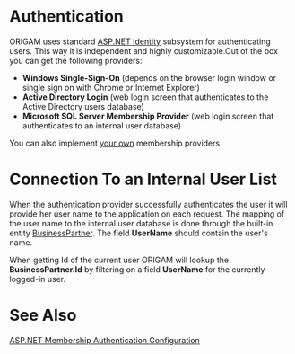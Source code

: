 # Authentication

ORIGAM uses standard [ASP.NET Identity](http://www.asp.net/identity) subsystem for authenticating users. This way it is independent and highly customizable.Out of the box you can get the following providers:

-   **Windows Single-Sign-On** (depends on the browser login window or single sign on with Chrome or Internet Explorer)
-   **Active Directory Login** (web login screen that authenticates to the Active Directory users database)
-   **Microsoft SQL Server Membership Provider** (web login screen that authenticates to an internal user database)

You can also implement [your own](http://msdn.microsoft.com/en-us/library/f1kyba5e(v=vs.100).aspx) membership providers.

# Connection To an Internal User List

When the authentication provider successfully authenticates the user it will provide her user name to the application on each request. The mapping of the user name to the internal user database is done through the built-in entity [BusinessPartner](/t/BusinessPartner). The field **UserName** should contain the user's name.

When getting Id of the current user ORIGAM will lookup the **BusinessPartner.Id** by filtering on a field **UserName** for the currently logged-in user.

# See Also

[ASP.NET Membership Authentication Configuration](/t/ASP-NET-Membership-Authentication-Configuration)
